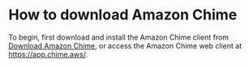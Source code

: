 # How to download Amazon Chime<a name="download"></a>

To begin, first download and install the Amazon Chime client from [Download Amazon Chime](http://aws.amazon.com/chime/download-chime/), or access the Amazon Chime web client at [https://app\.chime\.aws/](https://app.chime.aws/)\.